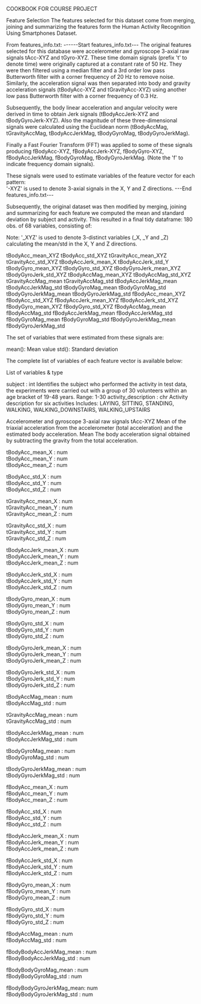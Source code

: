 COOKBOOK FOR COURSE PROJECT

Feature Selection
	The features selected for this dataset come from merging, joining and summarizing the features form the Human Activity Recognition Using Smartphones Dataset.

From features_info.txt:
------Start features_info.txt---
The original features selected for this database were accelerometer and gyroscope 3-axial
raw signals tAcc-XYZ and tGyro-XYZ. These time domain signals (prefix 't' to denote time) were originally  captured at a constant rate of 50 Hz. They were then filtered using a median filter and a 3rd order low pass Butterworth filter with a corner frequency of 20 Hz to remove noise. Similarly, the acceleration signal was then separated into body and gravity acceleration signals (tBodyAcc-XYZ and tGravityAcc-XYZ) using another low pass Butterworth filter with a corner frequency of 0.3 Hz. 

Subsequently, the body linear acceleration and angular velocity were derived in time to obtain Jerk signals (tBodyAccJerk-XYZ and tBodyGyroJerk-XYZ). Also the magnitude of these three-dimensional signals were calculated using the Euclidean norm (tBodyAccMag, tGravityAccMag, tBodyAccJerkMag, tBodyGyroMag, tBodyGyroJerkMag). 

Finally a Fast Fourier Transform (FFT) was applied to some of these signals producing fBodyAcc-XYZ, fBodyAccJerk-XYZ, fBodyGyro-XYZ, fBodyAccJerkMag, fBodyGyroMag, fBodyGyroJerkMag. (Note the 'f' to indicate frequency domain signals). 

These signals were used to estimate variables of the feature vector for each pattern:  
'-XYZ' is used to denote 3-axial signals in the X, Y and Z directions.
---End features_info.txt---

Subsequently, the original dataset was then modified by merging, joining and summarizing for each feature we computed the mean and standard deviation by subject and activity. This resulted in a final tidy dataframe: 180 obs. of 68 variables, consisting of:

Note: '_XYZ' is used to denote 3-distinct variables (_X, _Y and _Z) calculating the mean/std in the X, Y and Z directions. 

tBodyAcc_mean_XYZ
tBodyAcc_std_XYZ
tGravityAcc_mean_XYZ
tGravityAcc_std_XYZ
tBodyAccJerk_mean_X
tBodyAccJerk_std_Y
tBodyGyro_mean_XYZ
tBodyGyro_std_XYZ
tBodyGyroJerk_mean_XYZ
tBodyGyroJerk_std_XYZ
tBodyAccMag_mean_XYZ
tBodyAccMag_std_XYZ
tGravityAccMag_mean
tGravityAccMag_std
tBodyAccJerkMag_mean
tBodyAccJerkMag_std
tBodyGyroMag_mean
tBodyGyroMag_std
tBodyGyroJerkMag_mean
tBodyGyroJerkMag_std
fBodyAcc_mean_XYZ
fBodyAcc_std_XYZ
fBodyAccJerk_mean_XYZ
fBodyAccJerk_std_XYZ
fBodyGyro_mean_XYZ
fBodyGyro_std_XYZ
fBodyAccMag_mean
fBodyAccMag_std
fBodyAccJerkMag_mean
fBodyAccJerkMag_std
fBodyGyroMag_mean
fBodyGyroMag_std
fBodyGyroJerkMag_mean
fBodyGyroJerkMag_std

The set of variables that were estimated from these signals are: 

mean(): Mean value
std(): Standard deviation

The complete list of variables of each feature vector is available below:


List of variables & type

subject                  : int
Identifies the subject who performed the activity in test data, the experiments were carried out with a group of 30 volunteers within an age bracket of 19-48 years.
Range: 1-30
activity_description     : chr
Activity description for six activities
Includes: LAYING, SITTING, STANDING, WALKING, WALKING_DOWNSTAIRS, WALKING_UPSTAIRS

Accelerometer and gyroscope 3-axial raw signals tAcc-XYZ
Mean of the triaxial acceleration from the accelerometer (total acceleration) and the estimated body acceleration.
Mean The body acceleration signal obtained by subtracting the gravity from the total acceleration. 

tBodyAcc_mean_X          : num  
tBodyAcc_mean_Y          : num  
tBodyAcc_mean_Z          : num  

tBodyAcc_std_X           : num  
tBodyAcc_std_Y           : num  
tBodyAcc_std_Z           : num  

tGravityAcc_mean_X       : num  
tGravityAcc_mean_Y       : num  
tGravityAcc_mean_Z       : num  

tGravityAcc_std_X        : num  
tGravityAcc_std_Y        : num  
tGravityAcc_std_Z        : num  

tBodyAccJerk_mean_X      : num  
tBodyAccJerk_mean_Y      : num  
tBodyAccJerk_mean_Z      : num  

tBodyAccJerk_std_X       : num  
tBodyAccJerk_std_Y       : num  
tBodyAccJerk_std_Z       : num  

tBodyGyro_mean_X         : num  
tBodyGyro_mean_Y         : num  
tBodyGyro_mean_Z         : num  

tBodyGyro_std_X          : num  
tBodyGyro_std_Y          : num  
tBodyGyro_std_Z          : num  

tBodyGyroJerk_mean_X     : num  
tBodyGyroJerk_mean_Y     : num  
tBodyGyroJerk_mean_Z     : num  

tBodyGyroJerk_std_X      : num  
tBodyGyroJerk_std_Y      : num  
tBodyGyroJerk_std_Z      : num  

tBodyAccMag_mean         : num  
tBodyAccMag_std          : num  

tGravityAccMag_mean      : num  
tGravityAccMag_std       : num  

tBodyAccJerkMag_mean     : num  
tBodyAccJerkMag_std      : num  

tBodyGyroMag_mean        : num  
tBodyGyroMag_std         : num  

tBodyGyroJerkMag_mean    : num  
tBodyGyroJerkMag_std     : num  

fBodyAcc_mean_X          : num  
fBodyAcc_mean_Y          : num  
fBodyAcc_mean_Z          : num  

fBodyAcc_std_X           : num  
fBodyAcc_std_Y           : num  
fBodyAcc_std_Z           : num  

fBodyAccJerk_mean_X      : num  
fBodyAccJerk_mean_Y      : num  
fBodyAccJerk_mean_Z      : num  

fBodyAccJerk_std_X       : num  
fBodyAccJerk_std_Y       : num  
fBodyAccJerk_std_Z       : num  

fBodyGyro_mean_X         : num  
fBodyGyro_mean_Y         : num  
fBodyGyro_mean_Z         : num  

fBodyGyro_std_X          : num  
fBodyGyro_std_Y          : num  
fBodyGyro_std_Z          : num  

fBodyAccMag_mean         : num  
fBodyAccMag_std          : num  

fBodyBodyAccJerkMag_mean : num  
fBodyBodyAccJerkMag_std  : num  

fBodyBodyGyroMag_mean    : num  
fBodyBodyGyroMag_std     : num  

fBodyBodyGyroJerkMag_mean: num  
fBodyBodyGyroJerkMag_std : num 